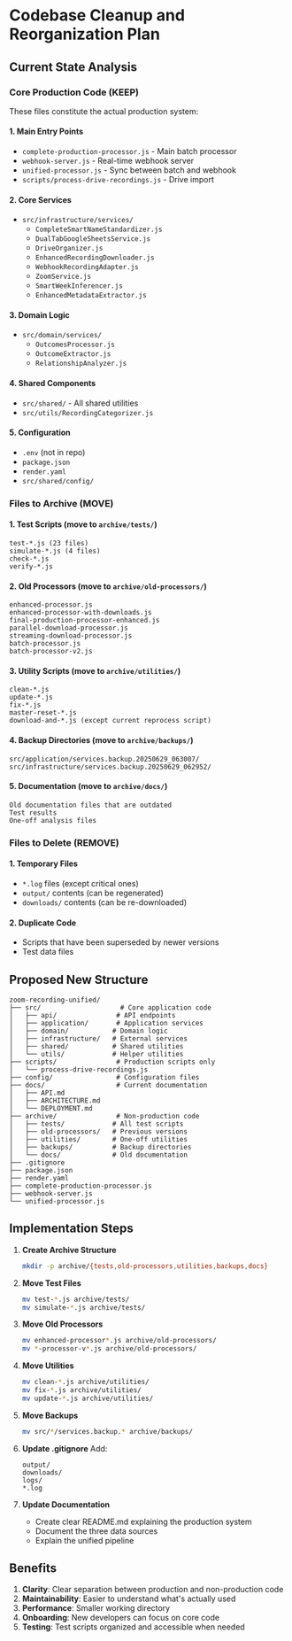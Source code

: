 # Codebase Cleanup and Reorganization Plan

## Current State Analysis

### Core Production Code (KEEP)
These files constitute the actual production system:

#### 1. Main Entry Points
- `complete-production-processor.js` - Main batch processor
- `webhook-server.js` - Real-time webhook server
- `unified-processor.js` - Sync between batch and webhook
- `scripts/process-drive-recordings.js` - Drive import

#### 2. Core Services
- `src/infrastructure/services/`
  - `CompleteSmartNameStandardizer.js`
  - `DualTabGoogleSheetsService.js`
  - `DriveOrganizer.js`
  - `EnhancedRecordingDownloader.js`
  - `WebhookRecordingAdapter.js`
  - `ZoomService.js`
  - `SmartWeekInferencer.js`
  - `EnhancedMetadataExtractor.js`

#### 3. Domain Logic
- `src/domain/services/`
  - `OutcomesProcessor.js`
  - `OutcomeExtractor.js`
  - `RelationshipAnalyzer.js`

#### 4. Shared Components
- `src/shared/` - All shared utilities
- `src/utils/RecordingCategorizer.js`

#### 5. Configuration
- `.env` (not in repo)
- `package.json`
- `render.yaml`
- `src/shared/config/`

### Files to Archive (MOVE)

#### 1. Test Scripts (move to `archive/tests/`)
```
test-*.js (23 files)
simulate-*.js (4 files)
check-*.js
verify-*.js
```

#### 2. Old Processors (move to `archive/old-processors/`)
```
enhanced-processor.js
enhanced-processor-with-downloads.js
final-production-processor-enhanced.js
parallel-download-processor.js
streaming-download-processor.js
batch-processor.js
batch-processor-v2.js
```

#### 3. Utility Scripts (move to `archive/utilities/`)
```
clean-*.js
update-*.js
fix-*.js
master-reset-*.js
download-and-*.js (except current reprocess script)
```

#### 4. Backup Directories (move to `archive/backups/`)
```
src/application/services.backup.20250629_063007/
src/infrastructure/services.backup.20250629_062952/
```

#### 5. Documentation (move to `archive/docs/`)
```
Old documentation files that are outdated
Test results
One-off analysis files
```

### Files to Delete (REMOVE)

#### 1. Temporary Files
- `*.log` files (except critical ones)
- `output/` contents (can be regenerated)
- `downloads/` contents (can be re-downloaded)

#### 2. Duplicate Code
- Scripts that have been superseded by newer versions
- Test data files

## Proposed New Structure

```
zoom-recording-unified/
├── src/                    # Core application code
│   ├── api/               # API endpoints
│   ├── application/       # Application services
│   ├── domain/           # Domain logic
│   ├── infrastructure/   # External services
│   ├── shared/           # Shared utilities
│   └── utils/            # Helper utilities
├── scripts/               # Production scripts only
│   └── process-drive-recordings.js
├── config/                # Configuration files
├── docs/                  # Current documentation
│   ├── API.md
│   ├── ARCHITECTURE.md
│   └── DEPLOYMENT.md
├── archive/               # Non-production code
│   ├── tests/            # All test scripts
│   ├── old-processors/   # Previous versions
│   ├── utilities/        # One-off utilities
│   ├── backups/          # Backup directories
│   └── docs/             # Old documentation
├── .gitignore
├── package.json
├── render.yaml
├── complete-production-processor.js
├── webhook-server.js
└── unified-processor.js
```

## Implementation Steps

1. **Create Archive Structure**
   ```bash
   mkdir -p archive/{tests,old-processors,utilities,backups,docs}
   ```

2. **Move Test Files**
   ```bash
   mv test-*.js archive/tests/
   mv simulate-*.js archive/tests/
   ```

3. **Move Old Processors**
   ```bash
   mv enhanced-processor*.js archive/old-processors/
   mv *-processor-v*.js archive/old-processors/
   ```

4. **Move Utilities**
   ```bash
   mv clean-*.js archive/utilities/
   mv fix-*.js archive/utilities/
   mv update-*.js archive/utilities/
   ```

5. **Move Backups**
   ```bash
   mv src/*/services.backup.* archive/backups/
   ```

6. **Update .gitignore**
   Add:
   ```
   output/
   downloads/
   logs/
   *.log
   ```

7. **Update Documentation**
   - Create clear README.md explaining the production system
   - Document the three data sources
   - Explain the unified pipeline

## Benefits

1. **Clarity**: Clear separation between production and non-production code
2. **Maintainability**: Easier to understand what's actually used
3. **Performance**: Smaller working directory
4. **Onboarding**: New developers can focus on core code
5. **Testing**: Test scripts organized and accessible when needed